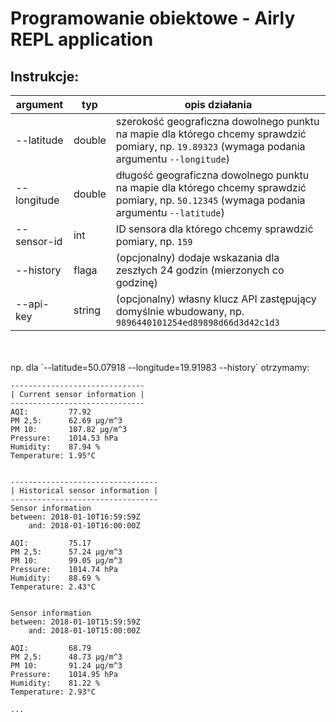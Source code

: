 # Programowanie obiektowe - Airly REPL application

## Instrukcje:

| argument | typ | opis działania |
| ------------ | ------- | -------- |
| --latitude | double | szerokość geograficzna dowolnego punktu na mapie dla którego chcemy sprawdzić pomiary, np. `19.89323` (wymaga podania argumentu `--longitude`) |
| --longitude | double | długość geograficzna dowolnego punktu na mapie dla którego chcemy sprawdzić pomiary, np. `50.12345` (wymaga podania argumentu `--latitude`) |
| --sensor-id | int | ID sensora dla którego chcemy sprawdzić pomiary, np. `159` |
| --history | flaga | (opcjonalny) dodaje wskazania dla zeszłych 24 godzin (mierzonych co godzinę) |
| --api-key | string | (opcjonalny) własny klucz API zastępujący domyślnie wbudowany, np. `9896440101254ed89898d66d3d42c1d3` |

<br>
<br>
np. dla `--latitude=50.07918 --longitude=19.91983 --history` otrzymamy:


```
------------------------------
| Current sensor information |
------------------------------
AQI:         77.92
PM 2,5:      62.69 μg/m^3
PM 10:       107.82 μg/m^3
Pressure:    1014.53 hPa
Humidity:    87.94 %
Temperature: 1.95°C


---------------------------------
| Historical sensor information |
---------------------------------
Sensor information
between: 2018-01-10T16:59:59Z
    and: 2018-01-10T16:00:00Z

AQI:         75.17
PM 2,5:      57.24 μg/m^3
PM 10:       99.05 μg/m^3
Pressure:    1014.74 hPa
Humidity:    88.69 %
Temperature: 2.43°C


Sensor information
between: 2018-01-10T15:59:59Z
    and: 2018-01-10T15:00:00Z

AQI:         68.79
PM 2,5:      48.73 μg/m^3
PM 10:       91.24 μg/m^3
Pressure:    1014.95 hPa
Humidity:    81.22 %
Temperature: 2.93°C

...
```
